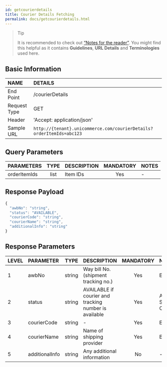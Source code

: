```yaml
---
id: getcourierdetails
title: Courier Details Fetching
permalink: docs/getcourierdetails.html
---
```


>Tip
>
>It is recommended to check out [“Notes for the reader”](/docs/notes-for-reader.html). You might find this helpful as it contains **Guidelines**, **URL Details** and **Terminologies** used here.


## Basic Information

| NAME             | DETAILS                                                                 | 
| :----------------| :---------------------------------------------------------------------  | 
| End Point        | /courierDetails                                          | 
| Request Type     | GET                                                     | 
| Header           | 'Accept: application/json'                                | 
| Sample URL       | `http://{tenant}.unicommerce.com/courierDetails?orderItemIds=abc123` |




## Query Parameters

|PARAMETERS     		    |TYPE      	 		    |DESCRIPTION			|MANDATORY	|NOTES	
|:----------------------|:-----------------:|:---------------|:---------:|:--------|
| orderItemIds | list | Item IDs    | Yes       | -     |



## Response Payload

```js
{
  "awbNo": "string",
  "status": "AVAILABLE",
  "courierCode": "string",
  "courierName": "string",
  "additionalInfo": "string"
}
```

## Response Parameters 

| LEVEL | PARAMETER      | TYPE   | DESCRIPTION                                           | MANDATORY  | NOTES                                                       | 
|:------|:---------------|:------:|:------------------------------------------------------|:----------:|:------------------------------------------------------------| 
| 1     | awbNo          | string | Way bill No. (shipment tracking no.)                  | Yes        | Eg: BHDESKFASLKEF                                           | 
| 2     | status         | string | AVAILABLE if courier and tracking number is available | Yes        | Allowable: AVAILABLE, SELLER\_SHIPPING, COURIER\_NOT\_ASSIGNED | 
| 3     | courierCode    | string | -                                                     | Yes        | Eg: Fedex                                                   | 
| 4     | courierName    | string | Name of shipping provider                             | Yes        | Eg: Fedex                                                   | 
| 5     | additionalInfo | string | Any additional information                            | No         | -                                                           | 



